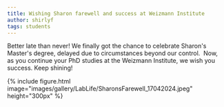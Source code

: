 ```yaml
---
title: Wishing Sharon farewell and success at Weizmann Institute
author: shirlyf
tags: students
---
```


Better late than never! We finally got the chance to celebrate Sharon's Master's degree, delayed due to circumstances beyond our control. 
Now, as you continue your PhD studies at the Weizmann Institute, we wish you success. Keep shining! 

{%
  include figure.html
  image="images/gallery/LabLife/SharonsFarewell_17042024.jpeg"
  height="300px"
%}
